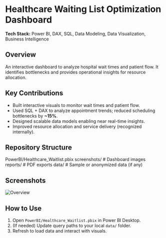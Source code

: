 # Healthcare Waiting List Optimization Dashboard

**Tech Stack:** Power BI, DAX, SQL, Data Modeling, Data Visualization, Business Intelligence

## Overview
An interactive dashboard to analyze hospital wait times and patient flow. It identifies bottlenecks and provides operational insights for resource allocation.

## Key Contributions
- Built interactive visuals to monitor wait times and patient flow.
- Used SQL + DAX to analyze appointment trends; reduced scheduling bottlenecks by **~15%**.
- Designed scalable data models enabling near real-time insights.
- Improved resource allocation and service delivery (recognized internally).

## Repository Structure

PowerBI/Healthcare_Waitlist.pbix
screenshots/ # Dashboard images
reports/ # PDF exports
data/ # Sample or anonymized data (if any)


## Screenshots
![Overview](assets/screenshots/overview.png)


## How to Use
1. Open `PowerBI/Healthcare_Waitlist.pbix` in Power BI Desktop.
2. (If needed) Update query paths to your local `data/` folder.
3. Refresh to load data and interact with visuals.

